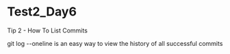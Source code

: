 # Test2_Day6

Tip 2 - How To List Commits

git log --oneline is an easy way to view the history of all successful commits

